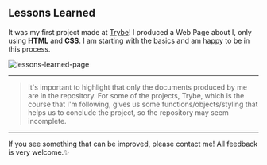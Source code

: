 ## Lessons Learned

It was my first project made at [Trybe](https://www.betrybe.com/)! I produced a Web Page about I, only using **HTML** and **CSS**. I am starting with the basics and am happy to be in this process.

![lessons-learned-page](https://user-images.githubusercontent.com/99998543/161762688-fe4c1db5-606d-402a-8023-caf099d64569.gif)

---------------
> It's important to highlight that only the documents produced by me are
> in the repository. For some of the projects, Trybe, which is the
> course that I'm following, gives us some functions/objects/styling
> that helps us to conclude the project, so the repository may seem
> incomplete.
---------------
If you see something that can be improved, please contact me! All feedback is very welcome.:sparkles: